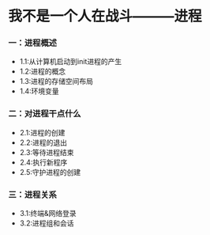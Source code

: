 # 我不是一个人在战斗———进程
### 一：进程概述
- 1.1:从计算机启动到init进程的产生
- 1.2:进程的概念
- 1.3:进程的存储空间布局
- 1.4:环境变量


### 二：对进程干点什么
- 2.1:进程的创建
- 2.2:进程的退出
- 2.3:等待进程结束
- 2.4:执行新程序
- 2.5:守护进程的创建


### 三：进程关系
- 3.1:终端&网络登录
- 3.2:进程组和会话